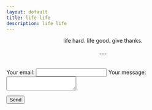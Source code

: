 ```yaml
---
layout: default
title: life life
description: life life
---
```


<p style="text-align:center">life hard. life good. give thanks.
<br/>
<br/>---</p>
<br/>
<!-- modify this form HTML and place wherever you want your form -->

<form
  action="https://formspree.io/xknqyywa"
  method="POST"
>
  <label>
    Your email:
    <input type="text" name="_replyto">
  </label>
  <label>
    Your message:
    <textarea name="message"></textarea>
  </label>

  <!-- your other form fields go here -->

  <button type="submit">Send</button>
</form>
